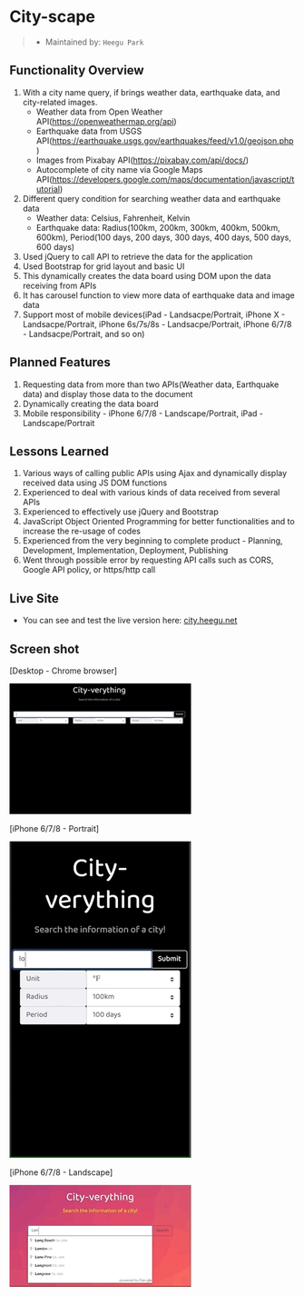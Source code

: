 # City-scape

> - Maintained by: `Heegu Park`


## Functionality Overview
1. With a city name query, if brings weather data, earthquake data, and city-related images.
    - Weather data from Open Weather API(https://openweathermap.org/api)
    - Earthquake data from USGS API(https://earthquake.usgs.gov/earthquakes/feed/v1.0/geojson.php)
    - Images from Pixabay API(https://pixabay.com/api/docs/)
    - Autocomplete of city name via Google Maps API(https://developers.google.com/maps/documentation/javascript/tutorial)
2. Different query condition for searching weather data and earthquake data
    - Weather data: Celsius, Fahrenheit, Kelvin
    - Earthquake data: Radius(100km, 200km, 300km, 400km, 500km, 600km), Period(100 days,  200 days, 300 days, 400 days, 500 days, 600 days) 
3. Used jQuery to call API to retrieve the data for the application
4. Used Bootstrap for grid layout and basic UI
5. This dynamically creates the data board using DOM upon the data receiving from APIs
6. It has carousel function to view more data of earthquake data and image data
7. Support most of mobile devices(iPad - Landsacpe/Portrait, iPhone X - Landsacpe/Portrait, iPhone 6s/7s/8s - Landsacpe/Portrait, iPhone 6/7/8 - Landsacpe/Portrait, and so on)

## Planned Features
1. Requesting data from more than two APIs(Weather data, Earthquake data) and display those data to the document
2. Dynamically creating the data board
3. Mobile responsibility - iPhone 6/7/8 - Landscape/Portrait, iPad - Landscape/Portrait

## Lessons Learned
1. Various ways of calling public APIs using Ajax and dynamically display received data using JS DOM functions
2. Experienced to deal with various kinds of data received from several APIs
3. Experienced to effectively use jQuery and Bootstrap
4. JavaScript Object Oriented Programming for better functionalities and to increase the re-usage of codes
5. Experienced from the very beginning to complete product - Planning, Development, Implementation, Deployment, Publishing
6. Went through possible error by requesting API calls such as CORS, Google API policy, or https/http call

## Live Site
* You can see and test the live version here: <a href="https://city.heegu.net" target="blank">city.heegu.net</a>

## Screen shot
[Desktop - Chrome browser]

![City-scape](https://github.com/heegupark/api-hackathon/blob/master/city-ss-001.gif)

[iPhone 6/7/8 - Portrait]

![City-scape](https://github.com/heegupark/api-hackathon/blob/master/city-ss-002.gif)

[iPhone 6/7/8 - Landscape]

![City-scape](https://github.com/heegupark/api-hackathon/blob/master/city-ss-003.gif)
